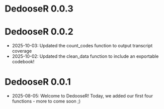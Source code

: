 # DedooseR 0.0.3

# DedooseR 0.0.2
* 2025-10-03: Updated the count_codes function to output transcript coverage
* 2025-10-02: Updated the clean_data function to include an exportable codebook!

# DedooseR 0.0.1

* 2025-08-05: Welcome to DedooseR! Today, we added our first four functions - more to come soon ;) 


